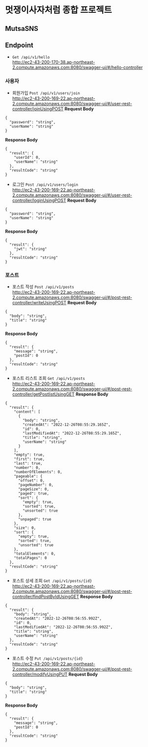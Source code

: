 # 멋쟁이사자처럼 종합 프로젝트
## MutsaSNS

## Endpoint
- `Get /api/v1/hello`<br>
http://ec2-43-200-170-38.ap-northeast-2.compute.amazonaws.com:8080/swagger-ui/#/hello-controller

### 사용자
- 회원가입 `Post /api/v1/users/join`<br>
http://ec2-43-200-169-22.ap-northeast-2.compute.amazonaws.com:8080/swagger-ui/#/user-rest-controller/joinUsingPOST
**Request Body**
```
{
  "password": "string",
  "userName": "string"
}
```
**Response Body**
```
{
  "result": {
    "userId": 0,
    "userName": "string"
  },
  "resultCode": "string"
}
```

- 로그인 `Post /api/v1/users/login`<br>
http://ec2-43-200-169-22.ap-northeast-2.compute.amazonaws.com:8080/swagger-ui/#/user-rest-controller/loginUsingPOST
**Request Body**
```
{
  "password": "string",
  "userName": "string"
}
```
**Response Body**
```
{
  "result": {
    "jwt": "string"
  },
  "resultCode": "string"
}
```

### 포스트
- 포스트 작성 `Post /api/v1/posts`<br>
http://ec2-43-200-169-22.ap-northeast-2.compute.amazonaws.com:8080/swagger-ui/#/post-rest-controller/writeUsingPOST
**Request Body**
```
{
  "body": "string",
  "title": "string"
}
```
**Response Body**
```
{
  "result": {
    "message": "string",
    "postId": 0
  },
  "resultCode": "string"
}
```

- 포스트 리스트 조회 `Get /api/v1/posts`<br>
http://ec2-43-200-169-22.ap-northeast-2.compute.amazonaws.com:8080/swagger-ui/#/post-rest-controller/getPostlistUsingGET
**Response Body**
```
{
  "result": {
    "content": [
      {
        "body": "string",
        "createdAt": "2022-12-26T08:55:29.165Z",
        "id": 0,
        "lastModifiedAt": "2022-12-26T08:55:29.165Z",
        "title": "string",
        "userName": "string"
      }
    ],
    "empty": true,
    "first": true,
    "last": true,
    "number": 0,
    "numberOfElements": 0,
    "pageable": {
      "offset": 0,
      "pageNumber": 0,
      "pageSize": 0,
      "paged": true,
      "sort": {
        "empty": true,
        "sorted": true,
        "unsorted": true
      },
      "unpaged": true
    },
    "size": 0,
    "sort": {
      "empty": true,
      "sorted": true,
      "unsorted": true
    },
    "totalElements": 0,
    "totalPages": 0
  },
  "resultCode": "string"
}
```

- 포스트 상세 조회 `Get /api/v1/posts/{id}`<br>
http://ec2-43-200-169-22.ap-northeast-2.compute.amazonaws.com:8080/swagger-ui/#/post-rest-controller/findPostByIdUsingGET
**Response Body**
```
{
  "result": {
    "body": "string",
    "createdAt": "2022-12-26T08:56:55.992Z",
    "id": 0,
    "lastModifiedAt": "2022-12-26T08:56:55.992Z",
    "title": "string",
    "userName": "string"
  },
  "resultCode": "string"
}
```

- 포스트 수정 `Put /api/v1/posts/{id}`<br>
http://ec2-43-200-169-22.ap-northeast-2.compute.amazonaws.com:8080/swagger-ui/#/post-rest-controller/modifyUsingPUT
**Request Body**
```
{
  "body": "string",
  "title": "string"
}
```
**Response Body**
```
{
  "result": {
    "message": "string",
    "postId": 0
  },
  "resultCode": "string"
}
```
